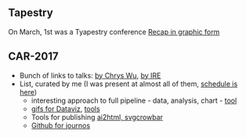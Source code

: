 ## Tapestry
On March, 1st was a Tyapestry conference
[Recap in graphic form](http://catherinemaddenrelay.com/blog/2017/3/6/tapestry-2017-recap)


## CAR-2017
* Bunch of links to talks: [by Chrys Wu](http://blog.chryswu.com/2017/03/02/nicar17-slides-links-tutorials-nicar17/), [by IRE](https://ire.org/conferences/nicar2017/tipsheets-and-links/)
* List, curated by me (I was present at almost all of them, [schedule is here](http://ire.org/conferences/nicar2017/schedule/))
  * interesting approach to full pipeline - data, analysis, chart - [tool](http://cjworkbench.org/)
  * [gifs for Dataviz](http://lenagroeger.com/datagifs/#/), [tools](https://github.com/lenagroeger/gifs)
  * Tools for publishing [ai2html, svgcrowbar](https://docs.google.com/presentation/d/1YSxRxrPTpCOyrYyJlyR_U33PuhZI2xYjCmISJp3KM3k/pub#slide=id.g1d0b3f77a7_0_0)
  * [Github for journos]() 
